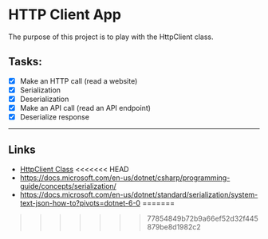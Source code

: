 # HTTP Client App
The purpose of this project is to play with the HttpClient class.

## Tasks:
- [x] Make an HTTP call (read a website)
- [x] Serialization 
- [x] Deserialization
- [x] Make an API call (read an API endpoint)
- [x] Deserialize response

---
## Links
- [HttpClient Class](https://docs.microsoft.com/en-us/dotnet/api/system.net.http.httpclient?view=net-6.0)
<<<<<<< HEAD
- https://docs.microsoft.com/en-us/dotnet/csharp/programming-guide/concepts/serialization/
- https://docs.microsoft.com/en-us/dotnet/standard/serialization/system-text-json-how-to?pivots=dotnet-6-0
=======
>>>>>>> 77854849b72b9a66ef52d32f445879be8d1982c2
